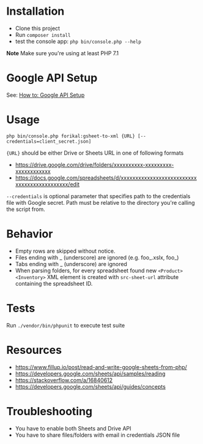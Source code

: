 # Installation
- Clone this project
- Run `composer install`
- test the console app: `php bin/console.php --help`

__Note__ Make sure you're using at least PHP 7.1

# Google API Setup

See: [How to: Google API Setup](https://github.com/forikal-uk/xml-authoring-library/blob/master/HowTo-GoogleAPISetup.md)


# Usage
`php bin/console.php forikal:gsheet-to-xml {URL} [--credentials=client_secret.json]`

`{URL}` should be either Drive or Sheets URL in one of following formats
- https://drive.google.com/drive/folders/xxxxxxxxxx-xxxxxxxxx-xxxxxxxxxxxx
- https://docs.google.com/spreadsheets/d/xxxxxxxxxxxxxxxxxxxxxxxxxxxxxxxxxxxxxxxxxxxx/edit

`--credentials` is optional parameter that specifies path to the credentials file with Google secret. Path
must be relative to the directory you're calling the script from.

# Behavior

- Empty rows are skipped without notice.
- Files ending with _ (underscore) are ignored (e.g. foo_.xslx, foo_)
- Tabs ending with _ (underscore) are ignored
- When parsing folders, for every spreadsheet found new `<Product><Inventory>` XML element is created with `src-sheet-url` attribute
containing the spreadsheet ID.

# Tests
Run `./vendor/bin/phpunit` to execute test suite

# Resources
- https://www.fillup.io/post/read-and-write-google-sheets-from-php/
- https://developers.google.com/sheets/api/samples/reading
- https://stackoverflow.com/a/16840612
- https://developers.google.com/sheets/api/guides/concepts

# Troubleshooting
- You have to enable both Sheets and Drive API
- You have to share files/folders with email in credentials JSON file

